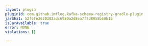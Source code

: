 ```yaml
---
layout: plugin
pluginId: com.github.imflog.kafka-schema-registry-gradle-plugin
jarSha1: 52f6fe2020302adc6980a2d8ea7f7d8958b60b16
isJarAvailable: true
error: NONE
violations: []

---
```

